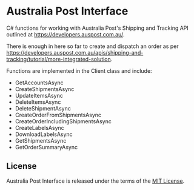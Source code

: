 # Australia Post Interface

C# functions for working with Australia Post's Shipping and Tracking API outlined at https://developers.auspost.com.au/.  

There is enough in here so far to create and dispatch an order as per https://developers.auspost.com.au/apis/shipping-and-tracking/tutorial/more-integrated-solution.  

Functions are implemented in the Client class and include:

* GetAccountsAsync
* CreateShipmentsAsync
* UpdateItemsAsync
* DeleteItemsAsync
* DeleteShipmentAsync
* CreateOrderFromShipmentsAsync
* CreateOrderIncludingShipmentsAsync
* CreateLabelsAsync
* DownloadLabelsAsync
* GetShipmentsAsync
* GetOrderSummaryAsync

## License ##

Australia Post Interface is released under the terms of the [MIT License](http://opensource.org/licenses/MIT).
